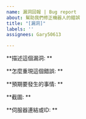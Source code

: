 ```yaml
---
name: 漏洞回報 | Bug report
about: 幫助我們修正機器人的錯誤
title: "[漏洞]"
labels: ''
assignees: Gary50613

---
```


**描述這個漏洞: **

**怎麼重現這個錯誤: **

**預期要發生的事情: **

**截圖: **

**伺服器連結或ID: **
